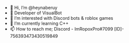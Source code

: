 - 👋 Hi, I’m @heynaberuy
- 🔨 Developer of VisualBot
- 👀 I’m interested with Discord bots & roblox games
- 🌱 I’m currently learning C++
- 📫 How to reach me; Discord - ImRopoxPro#7099 [ID]- 756393473430519849

<!---
heynaberuy/heynaberuy is a ✨ special ✨ repository because its `README.md` (this file) appears on your GitHub profile.
You can click the Preview link to take a look at your changes.
--->
